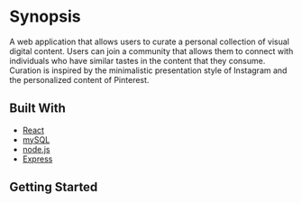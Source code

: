 # Synopsis
A web application that allows users to curate a personal collection of visual digital content. Users can join a community that allows them to connect with individuals who have similar tastes in the content that they consume. Curation is inspired by the minimalistic presentation style of Instagram and the personalized content of Pinterest.

## Built With
* [React](https://facebook.github.io/react/)
* [mySQL](https://dev.mysql.com/doc/)
* [node.js](https://nodejs.org/en/)
* [Express](http://expressjs.com/)

## Getting Started